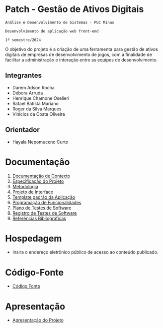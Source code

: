 # Patch - Gestão de Ativos Digitais

`Análise e Desenvolvimento de Sistemas - PUC Minas`

`Desenvolvimento de aplicação web front-end`

`1º semestre/2024`

O objetivo do projeto é a criação de uma ferramenta para gestão de ativos digitais de empresas de desenvolvimento de jogos, com a finalidade de facilitar a administração e interação entre as equipes de desenvolvimento.

## Integrantes

* Darem Adson Rocha
* Débora Arruda
* Henrique Chamone Oselieri 
* Rafael Batista Mariano 
* Roger da Silva Marques 
* Vinicios da Costa Oliveira 


## Orientador

* Hayala Nepomuceno Curto 

# Documentação

<ol>
<li><a href="documentos/01-Documentação de Contexto.md"> Documentação de Contexto</a></li>
<li><a href="documentos/02-Especificação do Projeto.md"> Especificação do Projeto</a></li>
<li><a href="documentos/03-Metodologia.md"> Metodologia</a></li>
<li><a href="documentos/04-Projeto de Interface.md"> Projeto de Interface</a></li>
<li><a href="documentos/05-Template padrão da Aplicação.md"> Template padrão da Aplicação</a></li>
<li><a href="documentos/06-Programação de Funcionalidades.md"> Programação de Funcionalidades</a></li>
<li><a href="documentos/07-Plano de Testes de Software.md"> Plano de Testes de Software</a></li>
<li><a href="documentos/08-Registro de Testes de Software.md"> Registro de Testes de Software</a></li>
<li><a href="documentos/09-Referências.md"> Referências Bibliográficas</a></li>
</ol>

# Hospedagem

* Insira o endereço eletrônico público de acesso ao conteúdo publicado. 

# Código-Fonte

* <a href="codigo-fonte/README.md">Código Fonte</a>

# Apresentação

* <a href="apresentacao/README.md">Apresentação do Projeto</a>
